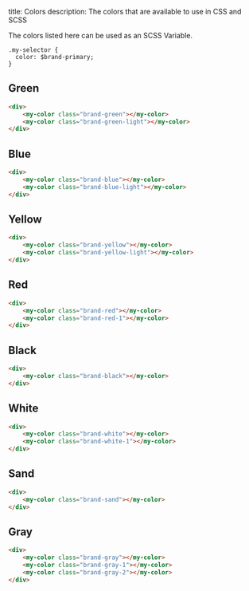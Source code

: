 title: Colors
description: The colors that are available to use in CSS and SCSS

The colors listed here can be used as an SCSS Variable.

```
.my-selector {
  color: $brand-primary;
}
```

## Green

```html
<div>
    <my-color class="brand-green"></my-color>
    <my-color class="brand-green-light"></my-color>
</div>
```

## Blue

```html
<div>
    <my-color class="brand-blue"></my-color>
    <my-color class="brand-blue-light"></my-color>
</div>
```

## Yellow

```html
<div>
    <my-color class="brand-yellow"></my-color>
    <my-color class="brand-yellow-light"></my-color>
</div>
```

## Red

```html
<div>
    <my-color class="brand-red"></my-color>
    <my-color class="brand-red-1"></my-color>
</div>
```

## Black

```html
<div>
    <my-color class="brand-black"></my-color>
</div>
```

## White

```html
<div>
    <my-color class="brand-white"></my-color>
    <my-color class="brand-white-1"></my-color>
</div>
```

## Sand

```html
<div>
    <my-color class="brand-sand"></my-color>
</div>
```

## Gray

```html
<div>
    <my-color class="brand-gray"></my-color>
    <my-color class="brand-gray-1"></my-color>
    <my-color class="brand-gray-2"></my-color>
</div>
```
